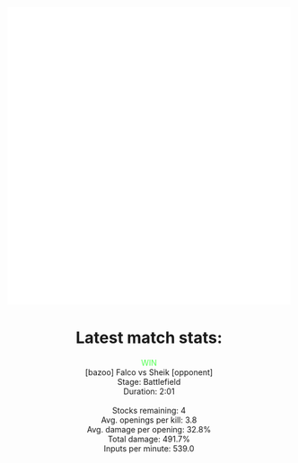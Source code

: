 <div align="center">
    <img src="https://github.com/nachoverdon/nachoverdon/blob/master/profile.svg" width="838" height="530"/>
    <!--START_SECTION:slippi_stats-->
<div>
<h1>Latest match stats:</h1>
<p>
<span style="color: #5f5;">WIN</span>
<br>
<span>[bazoo] Falco vs Sheik [opponent]</span>
<br>
<span>Stage: Battlefield</span>
<br>
<span>Duration: 2:01</span>
<br>
<br>
<span>Stocks remaining: 4</span><br>
<span>Avg. openings per kill: 3.8</span>
<br>
<span>Avg. damage per opening: 32.8%</span>
<br>
<span>Total damage: 491.7%</span>
<br>
<span>Inputs per minute: 539.0</span>
<br>
</p>
</div>
<!--END_SECTION:slippi_stats-->
            
            
</div>
